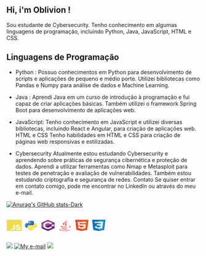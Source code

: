 
## Hi, i'm Oblivion !


Sou estudante de Cybersecurity. Tenho conhecimento em algumas linguagens de programação, incluindo Python, Java, JavaScript, HTML e CSS.

## Linguagens de Programação
- Python :
Possuo conhecimentos em Python para desenvolvimento de scripts e aplicações de pequeno e médio porte.
Utilizei bibliotecas como Pandas e Numpy para análise de dados e Machine Learning.

- Java :
Aprendi Java em um curso de introdução à programação e fui capaz de criar aplicações básicas.
Também utilizei o framework Spring Boot para desenvolvimento de aplicações web.

- JavaScript:
 Tenho conhecimento em JavaScript e utilizei diversas bibliotecas, incluindo React e Angular, para criação de aplicações web.
HTML e CSS
Tenho habilidades em HTML e CSS para criação de páginas web responsivas e estilizadas.

- Cybersecurity
 Atualmente estou estudando Cybersecurity e aprendendo sobre práticas de segurança cibernética e proteção de dados.
Aprendi a utilizar ferramentas como Nmap e Metasploit para testes de penetração e avaliação de vulnerabilidades.
Também estou estudando criptografia e segurança de redes.
Contato
Se quiser entrar em contato comigo, pode me encontrar no LinkedIn ou através do meu e-mail.




[![Anurag's GitHub stats-Dark](https://github-readme-stats.vercel.app/api?username=Devilicht&show_icons=true&theme=dark#gh-dark-mode-only)](https://github.com/Devilicht/github-readme-stats#gh-dark-mode-only)

<div style="display: inline_block"><br>
  <img align="center" alt="Oblivion-Js" height="30" width="40" src="https://raw.githubusercontent.com/devicons/devicon/master/icons/javascript/javascript-plain.svg">
  <img align="center" alt="Oblivion-Python" height="30" width="40" src="https://raw.githubusercontent.com/devicons/devicon/master/icons/python/python-original.svg">
  <img align="center" alt="Oblivion-Csharp" height="30" width="40" src="https://raw.githubusercontent.com/devicons/devicon/master/icons/csharp/csharp-original.svg">
  <img align="center" alt="Oblivion-Js" height="30" width="40" src="https://raw.githubusercontent.com/devicons/devicon/master/icons/java/java-plain.svg">
  <img align="center" alt="Oblivion-HTML" height="30" width="40" src="https://raw.githubusercontent.com/devicons/devicon/master/icons/html5/html5-original.svg">
  <img align="center" alt="Oblivion-CSS" height="30" width="40" src="https://raw.githubusercontent.com/devicons/devicon/master/icons/css3/css3-original.svg">


  ##
 
<div> 
 <a href="Oblivion#2859" target="_blank"><img src="https://img.shields.io/badge/Discord-7289DA?style=for-the-badge&logo=discord&logoColor=white" target="_blank"></a> 
  <a href="mailto:oblivionccyber@gmail.com 
">
    <img src="https://custom-icon-badges.demolab.com/badge/e%E2%80%93mail-0078D4.svg?logo=maildotru&logoColor=white&style=for-the-badge"
      alt="My e-mail"/></a>
  <a href="https://www.linkedin.com/in/josué-Magalhães" target="_blank"><img src="https://img.shields.io/badge/-LinkedIn-%230077B5?style=for-the-badge&logo=linkedin&logoColor=white" target="_blank"></a> 
  
</div>
